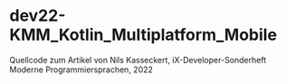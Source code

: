 # dev22-KMM_Kotlin_Multiplatform_Mobile
Quellcode zum Artikel von Nils Kasseckert, iX-Developer-Sonderheft Moderne Programmiersprachen, 2022
